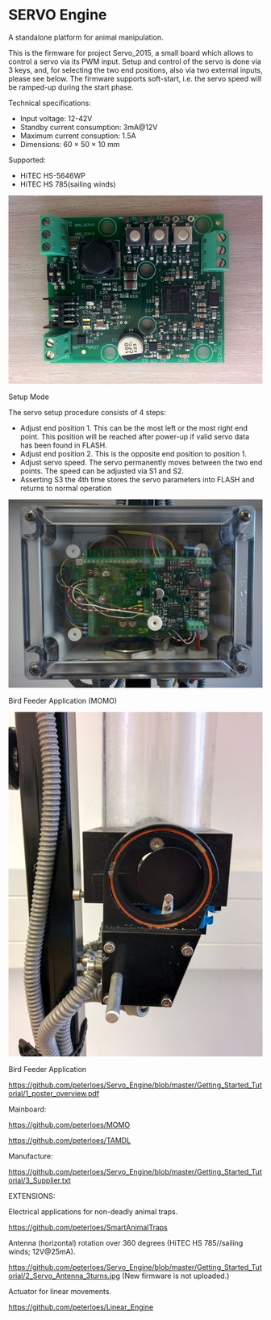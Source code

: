 ﻿# SERVO Engine

A standalone platform for animal manipulation. 

This is the firmware for project Servo_2015, a small board which allows to
control a servo via its PWM input. Setup and control of the servo is done
via 3 keys, and, for selecting the two end positions, also via two external
inputs, please see below. The firmware supports soft-start, i.e. the servo
speed will be ramped-up during the start phase.

Technical specifications:
- Input voltage: 12-42V
- Standby current consumption: 3mA@12V
- Maximum current consuption: 1.5A
- Dimensions: 60 × 50 × 10 mm

Supported:
- HiTEC HS-5646WP
- HiTEC HS 785(sailing winds)

![My image](https://github.com/peterloes/Servo_Engine/blob/master/Getting_Started_Tutorial/2_Electronic_board.jpg)
 
 Setup Mode
 
 The servo setup procedure consists of 4 steps:
 - Adjust end position 1.  This can be the most left or the most right end
   point.  This position will be reached after power-up if valid servo data
   has been found in FLASH.
 - Adjust end position 2.  This is the opposite end position to position 1.
 - Adjust servo speed.  The servo permanently moves between the two end
   points.  The speed can be adjusted via S1 and S2.
 - Asserting S3 the 4th time stores the servo parameters into FLASH and
   returns to normal operation


![My image](https://github.com/peterloes/Servo_Engine/blob/master/Getting_Started_Tutorial/1_MOMO_SHUTTER.jpg)

Bird Feeder Application (MOMO)

![My image](https://github.com/peterloes/Servo_Engine/blob/master/Getting_Started_Tutorial/1_MOMO_SHUTTER_1.jpg)

Bird Feeder Application

https://github.com/peterloes/Servo_Engine/blob/master/Getting_Started_Tutorial/1_poster_overview.pdf

Mainboard: 

https://github.com/peterloes/MOMO

https://github.com/peterloes/TAMDL

Manufacture:

https://github.com/peterloes/Servo_Engine/blob/master/Getting_Started_Tutorial/3_Supplier.txt

EXTENSIONS:

Electrical applications for non-deadly animal traps.

https://github.com/peterloes/SmartAnimalTraps

Antenna (horizontal) rotation over 360 degrees (HiTEC HS 785//sailing winds; 12V@25mA).

https://github.com/peterloes/Servo_Engine/blob/master/Getting_Started_Tutorial/2_Servo_Antenna_3turns.jpg (New firmware is not uploaded.)

Actuator for linear movements.

https://github.com/peterloes/Linear_Engine
